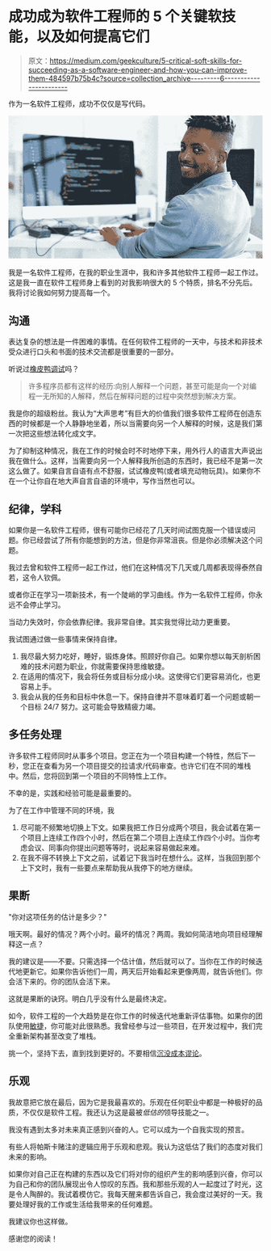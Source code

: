 # 成功成为软件工程师的 5 个关键软技能，以及如何提高它们

> 原文：<https://medium.com/geekculture/5-critical-soft-skills-for-succeeding-as-a-software-engineer-and-how-you-can-improve-them-484597b75b4c?source=collection_archive---------6----------------------->

作为一名软件工程师，成功不仅仅是写代码。

![](img/bc29a60ada5d3ff8afca7ab82e720880.png)

我是一名软件工程师，在我的职业生涯中，我和许多其他软件工程师一起工作过。这是我一直在软件工程师身上看到的对我影响很大的 5 个特质，排名不分先后。我将讨论我如何努力提高每一个。

## 沟通

表达复杂的想法是一件困难的事情。在任何软件工程师的一天中，与技术和非技术受众进行口头和书面的技术交流都是很重要的一部分。

听说过[橡皮鸭调试](https://en.wikipedia.org/wiki/Rubber_duck_debugging)吗？

> 许多程序员都有这样的经历:向别人解释一个问题，甚至可能是向一个对编程一无所知的人解释，然后在解释问题的过程中突然想到解决方案。

我是你的超级粉丝。我认为“大声思考”有巨大的价值我们很多软件工程师在创造东西的时候都是一个人静静地坐着，所以当需要向另一个人解释的时候，这是我们第一次把这些想法转化成文字。

为了抑制这种情况，我在工作的时候会时不时地停下来，用外行人的语言大声说出我在做什么。这样，当需要向另一个人解释我所创造的东西时，我已经不是第一次这么做了。如果自言自语有点不舒服，试试橡皮鸭(或者填充动物玩具)。如果你不在一个让你自在地大声自言自语的环境中，写作当然也可以。

## 纪律，学科

如果你是一名软件工程师，很有可能你已经花了几天时间试图克服一个错误或问题。你已经尝试了所有你能想到的方法，但是你非常沮丧。但是你必须解决这个问题。

我过去曾和软件工程师一起工作过，他们在这种情况下几天或几周都表现得泰然自若，这令人钦佩。

或者你正在学习一项新技术，有一个陡峭的学习曲线。作为一名软件工程师，你永远不会停止学习。

当动力失效时，你会依靠纪律。我非常自律。其实我觉得比动力更重要。

我试图通过做一些事情来保持自律。

1.  我尽最大努力吃好，睡好，锻炼身体。照顾好你自己。如果你想以每天剖析困难的技术问题为职业，你就需要保持思维敏捷。
2.  在适用的情况下，我会将任务或目标分成小块。这使得它们更容易消化，也更容易上手。
3.  我会从我的任务和目标中休息一下。保持自律并不意味着盯着一个问题或朝一个目标 24/7 努力。这可能会导致精疲力竭。

## 多任务处理

许多软件工程师同时从事多个项目。您正在为一个项目构建一个特性，然后下一秒，您正在查看为另一个项目提交的拉请求/代码审查。也许它们在不同的堆栈中。然后，您将回到第一个项目的不同特性上工作。

不幸的是，实践和经验可能是最重要的。

为了在工作中管理不同的环境，我

1.  尽可能不频繁地切换上下文。如果我把工作日分成两个项目，我会试着在第一个项目上连续工作四个小时，然后在第二个项目上连续工作四个小时。当你考虑会议、同事向你提出问题等等时，说起来容易做起来难。
2.  在我不得不转换上下文之前，试着记下我当时在想什么。这样，当我回到那个上下文时，我有一些要点来帮助我从我停下的地方继续。

## 果断

"你对这项任务的估计是多少？"

哦天啊。最好的情况？两个小时。最坏的情况？两周。我如何简洁地向项目经理解释这一点？

我的建议是——不要。只需选择一个估计值，然后就可以了。当你在工作的时候迭代地更新它。如果你告诉他们一周，两天后开始看起来更像两周，就告诉他们。你会活下来的。你的团队会活下来。

这就是果断的诀窍。明白几乎没有什么是最终决定。

如今，软件工程的一个大趋势是在你工作的时候迭代地重新评估事物。如果你的团队使用[敏捷](https://www.atlassian.com/agile#:~:text=Agile%20is%20an%20iterative%20approach,faster%20and%20with%20fewer%20headaches.&text=Requirements%2C%20plans%2C%20and%20results%20are,for%20responding%20to%20change%20quickly.)，你可能对此很熟悉。我曾经参与过一些项目，在开发过程中，我们完全重新架构甚至改变了堆栈。

挑一个，坚持下去，直到找到更好的。不要相信[沉没成本谬论](https://en.wikipedia.org/wiki/Sunk_cost)。

## 乐观

我故意把它放在最后，因为它是我最喜欢的。乐观在任何职业中都是一种极好的品质，不仅仅是软件工程。我还认为这是最被*低估的*领导技能之一。

我没有遇到太多对未来真正感到兴奋的人。它可以成为一个自我实现的预言。

有些人将帕斯卡赌注的逻辑应用于乐观和悲观。我认为这低估了我们的态度对我们未来的影响。

如果你对自己正在构建的东西以及它们将对你的组织产生的影响感到兴奋，你可以为自己和你的团队展现出令人惊叹的东西。我和那些乐观的人一起度过了时光，这是令人陶醉的。我试着模仿它。我每天醒来都告诉自己，我会度过美好的一天。我要处理好我的工作或生活给我带来的任何难题。

我建议你也这样做。

感谢您的阅读！